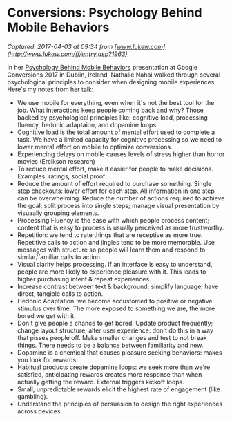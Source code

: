 # Conversions: Psychology Behind Mobile Behaviors

_Captured: 2017-04-03 at 09:34 from [www.lukew.com](http://www.lukew.com/ff/entry.asp?1963)_

In her [Psychology Behind Mobile Behaviors](https://www.youtube.com/user/conversionsatgoogle) presentation at Google Conversions 2017 in Dublin, Ireland, Nathalie Nahai walked through several psychological principles to consider when designing mobile experiences. Here's my notes from her talk:

  * We use mobile for everything, even when it's not the best tool for the job. What interactions keep people coming back and why? Those backed by psychological principles like: cognitive load, processing fluency, hedonic adaptaion, and dopamine loops.
  * Cognitive load is the total amount of mental effort used to complete a task. We have a limited capacity for cognitive processing so we need to lower mental effort on mobile to optimize conversions.
  * Experiencing delays on mobile causes levels of stress higher than horror movies (Ercikson research)
  * To reduce mental effort, make it easier for people to make decisions. Examples: ratings, social proof.
  * Reduce the amount of effort required to purchase something. Single step checkouts: lower effort for each step. All information in one step can be overwhelming. Reduce the number of actions required to achieve the goal; split process into single steps; manage visual presentation by visuaally grouping elements.
  * Processing Fluency is the ease with which people process content; content that is easy to process is usually perceived as more trustworthy.
  * Repetition: we tend to rate things that are receptive as more true. Repetitive calls to action and jingles tend to be more memorable. Use messages with structure so people will learn them and respond to similar/familiar calls to action.
  * Visual clarity helps processing. If an interface is easy to understand, people are more likely to experience pleasure with it. This leads to higher purchasing intent & repeat experiences.
  * Increase contrast between text & background; simplify language; have direct, tangible calls to action.
  * Hedonic Adaptation: we become accustomed to positive or negative stimulus over time. The more exposed to something we are, the more bored we get with it.
  * Don't give people a chance to get bored. Update product frequently; change layout structure; alter user experience: don't do this in a way that pisses people off. Make smaller changes and test to not break things. There needs to be a balance between familiarity and new.
  * Dopamine is a chemical that causes pleasure seeking behaviors: makes you look for rewards.
  * Habitual products create dopamine loops: we seek more than we're satisfied, anticipating rewards creates more response than when actually getting the reward. External triggers kickoff loops.
  * Small, unpredictable rewards elicit the highest rate of engagement (like gambling).
  * Understand the principles of persuasion to design the right experiences across devices.
